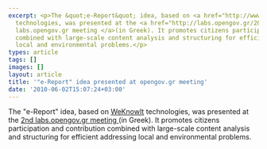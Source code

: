 ```yaml
---
excerpt: <p>The &quot;e-Report&quot; idea, based on <a href="http://www.weknowit.eu">WeKnowIt</a>
  technologies, was presented at the <a href="http://labs.opengov.gr/2010/05/23/2545">2nd
  labs.opengov.gr meeting </a>(in Greek). It promotes citizens participation and contribution
  combined with large-scale content analysis and structuring for efficient addressing
  local and environmental problems.</p>
types: article
tags: []
images: []
layout: article
title: '"e-Report" idea presented at opengov.gr meeting'
date: '2010-06-02T15:07:24+03:00'
---
```

<p>The &quot;e-Report&quot; idea, based on <a href="http://www.weknowit.eu">WeKnowIt</a> technologies, was presented at the <a href="http://labs.opengov.gr/2010/05/23/2545">2nd labs.opengov.gr meeting </a>(in Greek). It promotes citizens participation and contribution combined with large-scale content analysis and structuring for efficient addressing local and environmental problems.</p>
